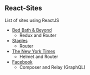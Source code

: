 ## React-Sites
List of sites using ReactJS 

* [Bed Bath & Beyond](https://www.bedbathandbeyond.com/)
  * Redux and Router
* [Staples](https://www.staples.com/)
  * Router
* [The New York Times](https://www.nytimes.com/)
  * Helmet and Router
* [Facebook](https://www.facebook.com/)
  * Composer and Relay (GraphQL)
